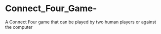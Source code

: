 # Connect_Four_Game-
A Connect Four game that can be played by two human players or against the computer
